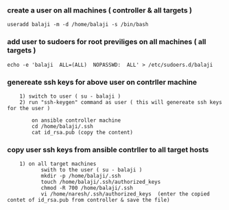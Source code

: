 ### create a user on all machines ( controller & all targets )

	useradd balaji -m -d /home/balaji -s /bin/bash

### add user to sudoers for root previliges  on all machines ( all targets )

	echo -e 'balaji  ALL=(ALL)  NOPASSWD:  ALL' > /etc/sudoers.d/balaji

### genereate ssh keys for above user on contrller machine 

```
	1) switch to user ( su - balaji )
	2) run "ssh-keygen" command as user ( this will genereate ssh keys for the user ) 
```
```
        on ansible controller machine
		cd /home/balaji/.ssh 
		cat id_rsa.pub (copy the content)
```
### copy user ssh keys from ansible contrller to all target hosts

```
	1) on all target machines
		   swith to the user ( su - balaji )
		   mkdir -p /home/balaji/.ssh
		   touch /home/balaji/.ssh/authorized_keys
		   chmod -R 700 /home/balaji/.ssh
		   vi /home/naresh/.ssh/authorized_keys  (enter the copied contet of id_rsa.pub from controller & save the file)
```	
	

